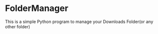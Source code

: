 # FolderManager
This is a simple Python program to manage your Downloads Folder(or any other folder)
